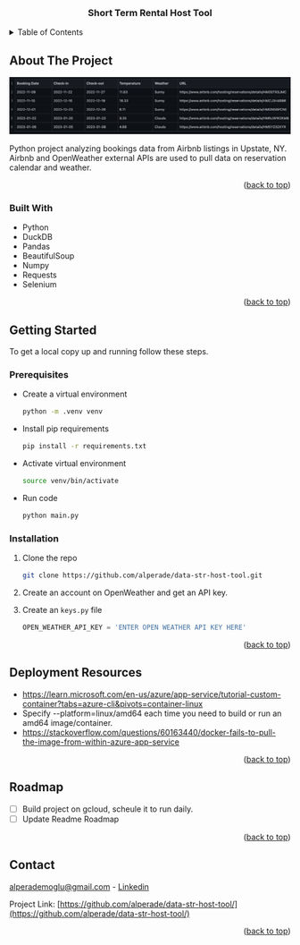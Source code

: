 <a name="readme-top"></a>

<!-- PROJECT TITLE -->
<br />
<div align="center">
  <h3 align="center">Short Term Rental Host Tool</h3>
</div>

<!-- TABLE OF CONTENTS -->
<details>
  <summary>Table of Contents</summary>
  <ol>
    <li>
      <a href="#about-the-project">About The Project</a>
      <ul>
        <li><a href="#built-with">Built With</a></li>
      </ul>
    </li>
    <li>
      <a href="#getting-started">Getting Started</a>
      <ul>
        <li><a href="#prerequisites">Prerequisites</a></li>
        <li><a href="#installation">Installation</a></li>
      </ul>
    </li>
    <li><a href="#deployment-resources">Deployment Resources</a></li>
    <li><a href="#roadmap">Roadmap</a></li>
    <li><a href="#contact">Contact</a></li>
  </ol>
</details>



<!-- ABOUT THE PROJECT -->
## About The Project

![Product Name Screen Shot][product-screenshot]

Python project analyzing bookings data from Airbnb listings in Upstate, NY. Airbnb and OpenWeather external APIs are used to pull data on reservation calendar and weather.

<p align="right">(<a href="#readme-top">back to top</a>)</p>

### Built With

* Python
* DuckDB
* Pandas
* BeautifulSoup
* Numpy
* Requests
* Selenium


<p align="right">(<a href="#readme-top">back to top</a>)</p>


<!-- GETTING STARTED -->
## Getting Started

To get a local copy up and running follow these steps.

### Prerequisites

* Create a virtual environment
  ```sh
  python -m .venv venv
  ```
* Install pip requirements
  ```sh
  pip install -r requirements.txt
  ```
* Activate virtual environment
  ```sh
  source venv/bin/activate
  ```
* Run code
  ```sh
  python main.py
  ```

### Installation

1. Clone the repo
   ```sh
   git clone https://github.com/alperade/data-str-host-tool.git
   ```
2. Create an account on OpenWeather and get an API key.

3. Create an `keys.py` file
   ```py
   OPEN_WEATHER_API_KEY = 'ENTER OPEN WEATHER API KEY HERE'
   ```

<p align="right">(<a href="#readme-top">back to top</a>)</p>



<!-- DEPLOYMENT RESOURCES -->
## Deployment Resources

* https://learn.microsoft.com/en-us/azure/app-service/tutorial-custom-container?tabs=azure-cli&pivots=container-linux
* Specify --platform=linux/amd64 each time you need to build or run an amd64 image/container.
* https://stackoverflow.com/questions/60163440/docker-fails-to-pull-the-image-from-within-azure-app-service

<p align="right">(<a href="#readme-top">back to top</a>)</p>


<!-- ROADMAP -->
## Roadmap

- [ ] Build project on gcloud, scheule it to run daily.
- [ ] Update Readme Roadmap

<p align="right">(<a href="#readme-top">back to top</a>)</p>


<!-- CONTACT -->
## Contact

alperademoglu@gmail.com - [Linkedin](https://www.linkedin.com/in/alper-ademoglu/)

Project Link: [https://github.com/alperade/data-str-host-tool/](https://github.com/alperade/data-str-host-tool/)


<p align="right">(<a href="#readme-top">back to top</a>)</p>

<!-- MARKDOWN LINKS & IMAGES -->
<!-- https://www.markdownguide.org/basic-syntax/#reference-style-links -->
[product-screenshot]: /screenshot.png
